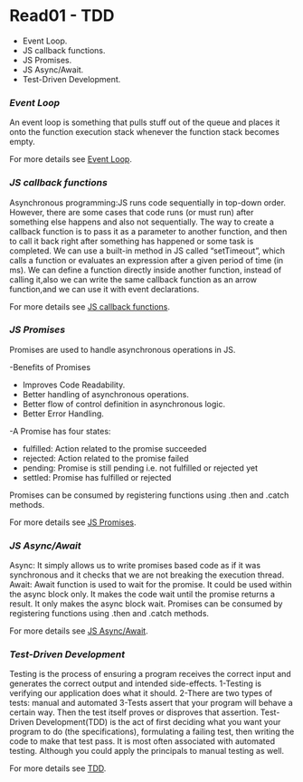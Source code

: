 # Read01 - TDD
* Event Loop.
* JS callback functions.
* JS Promises.
* JS Async/Await.
* Test-Driven Development.

### *Event Loop*
An event loop is something that pulls stuff out of the queue and places it onto the function execution stack 
whenever the function stack becomes empty.

For more details see [Event Loop](https://www.youtube.com/watch?v=8aGhZQkoFbQ).

### *JS callback functions*
Asynchronous programming:JS runs code sequentially in top-down order. However, 
there are some cases that code runs (or must run) after something else happens and also not sequentially.
The way to create a callback function is to pass it as a parameter to another function, and then to call it 
back right after something has happened or some task is completed. 
We can use a built-in method in JS called “setTimeout”, which calls a function or evaluates an expression 
after a given period of time (in ms). 
We can define a function directly inside another function, instead of calling it,also we can write the same callback
function as an arrow function,and we can use it with  event declarations.
 
 For more details see [JS callback functions](https://www.freecodecamp.org/news/JS-callback-functions-what-are-callbacks-in-js-and-how-to-use-them/).

### *JS Promises*
Promises are used to handle asynchronous operations in JS.

-Benefits of Promises 
* Improves Code Readability.
* Better handling of asynchronous operations.
* Better flow of control definition in asynchronous logic.
* Better Error Handling.

-A Promise has four states: 
* fulfilled: Action related to the promise succeeded
* rejected: Action related to the promise failed
* pending: Promise is still pending i.e. not fulfilled or rejected yet
 * settled: Promise has fulfilled or rejected

Promises can be consumed by registering functions using .then and .catch methods.

For more details see [JS Promises](https://www.geeksforgeeks.org/javascript-promises/).

### *JS Async/Await*
Async:
It simply allows us to write promises based code as if it was synchronous and it checks that we are not breaking 
the execution thread.
Await:
Await function is used to wait for the promise. It could be used within the async block only. It makes the code
wait until the promise returns a result. It only makes the async block wait.
Promises can be consumed by registering functions using .then and .catch methods.

For more details see [JS Async/Await](https://www.geeksforgeeks.org/async-await-function-in-javascript/).

### *Test-Driven Development*
Testing is the process of ensuring a program receives the correct input and generates the correct output and intended 
side-effects.
1-Testing is verifying our application does what it should.
2-There are two types of tests: manual and automated
3-Tests assert that your program will behave a certain way. Then the test itself proves or disproves that assertion.
Test-Driven Development(TDD) is the act of first deciding what you want your program to do (the specifications),
formulating a failing test, then writing the code to make that test pass. It is most often associated with automated 
testing. Although you could apply the principals to manual testing as well.

For more details see [TDD](https://www.freecodecamp.org/news/an-introduction-to-test-driven-development-c4de6dce5c/).
